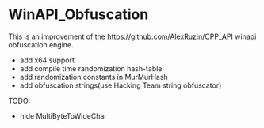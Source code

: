 # WinAPI_Obfuscation

This is an improvement of the https://github.com/AlexRuzin/CPP_API winapi obfuscation engine.

+ add x64 support
+ add compile time randomization hash-table
+ add randomization constants in MurMurHash
+ add obfuscation strings(use Hacking Team string obfuscator)

TODO:

+ hide MultiByteToWideChar
